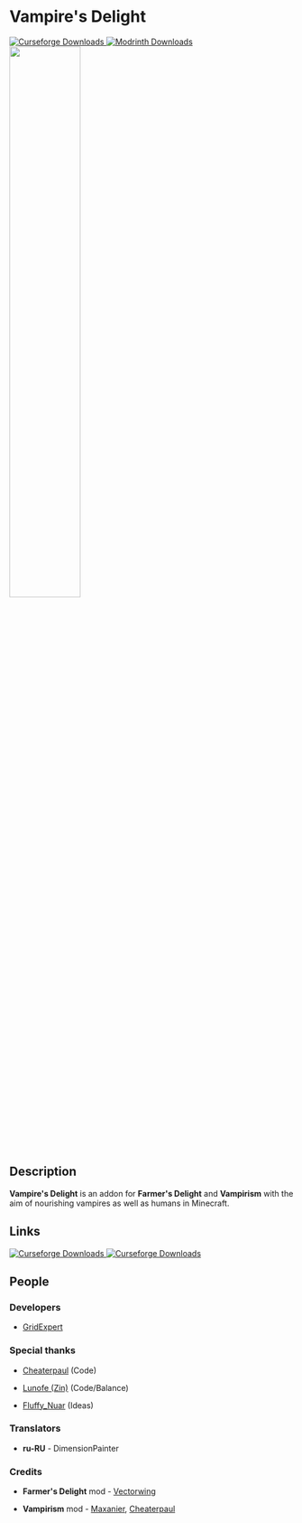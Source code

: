 # Vampire's Delight

<a href="https://www.curseforge.com/minecraft/mc-mods/vampires-delight">
  <img src="https://cf.way2muchnoise.eu/full_939092_downloads.svg" alt="Curseforge Downloads">
</a>
<a href="https://modrinth.com/mod/vampires-delight">
  <img src="https://img.shields.io/modrinth/dt/vampires-delight?label=Modrinth%20Downloads" alt="Modrinth Downloads">
</a>
<br>
<img src="https://i.imgur.com/IbpjAC7.png" width="50%">

## Description

**Vampire's Delight** is an addon for **Farmer's Delight** and **Vampirism** with the aim of nourishing vampires as well as humans in Minecraft.

## Links

<a href="https://www.curseforge.com/minecraft/mc-mods/vampires-delight">
  <img src="https://cdn.jsdelivr.net/npm/@intergrav/devins-badges@3/assets/cozy/available/curseforge_vector.svg" alt="Curseforge Downloads">
</a>
<a href="https://modrinth.com/mod/vampires-delight">
  <img src="https://cdn.jsdelivr.net/npm/@intergrav/devins-badges@3/assets/cozy/available/modrinth_vector.svg" alt="Curseforge Downloads">
</a>

## People

### Developers

- [GridExpert](https://github.com/TheGridExpert)

### Special thanks

- [Cheaterpaul](https://paube.de) (Code)

- [Lunofe (Zin)](https://github.com/lunofe) (Code/Balance)

- [Fluffy_Nuar](https://github.com/fluffy-nuar) (Ideas)

### Translators

- **ru-RU** - DimensionPainter

### Credits

- **Farmer's Delight** mod - [Vectorwing](https://github.com/vectorwing)

- **Vampirism** mod - [Maxanier](https://maxanier.de), [Cheaterpaul](https://paube.de)